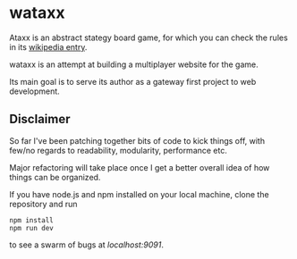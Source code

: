 # wataxx

Ataxx is an abstract stategy board game, for which you can check the rules in its [wikipedia entry](https://en.wikipedia.org/wiki/Ataxx).


wataxx is an attempt at building a multiplayer website for the game. 

Its main goal is to serve its author as a gateway first project to web development.

## Disclaimer

So far I've been patching together bits of code to kick things off, with few/no regards to readability, modularity, performance etc.

Major refactoring will take place once I get a better overall idea of how things can be organized.



If you have node.js and npm installed on your local machine, clone the repository and run

```
npm install
npm run dev

```

to see a swarm of bugs at _localhost:9091_.

